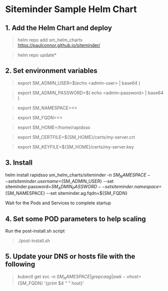# Siteminder Sample Helm Chart

## 1. Add the Helm Chart and deploy

> helm repo add sm_helm_charts https://paulconnor.github.io/siteminder/

> helm repo update*

## 2. Set environment variables
> export SM_ADMIN_USER=$(echo \<admin-user\> | base64 )
 
> export SM_ADMIN_PASSWORD=$( echo \<admin-password\> | base64 )
 
> export SM_NAMESPACE=<>
 
> export SM_FQDN=<>
 
> export SM_HOME=/home/rapidsso
 
> export SM_CERTFILE=${SM_HOME}/certs/my-server.crt

> export SM_KEYFILE=${SM_HOME}/certs/my-server.key

## 3. Install 
helm install rapidsso sm_helm_charts/siteminder -n ${SM_NAMESPACE} --set siteminder.username=${SM_ADMIN_USER} --set siteminder.password=${SM_ADMIN_PASSWORD} --set siteminder.namespace=${SM_NAMESPACE} --set siteminder.ag.fqdn=${SM_FQDN}

Wait for the Pods and Services to complete startup

## 4. Set some POD parameters to help scaling

Run the post-install.sh script
> ./post-install.sh 


## 5. Update your DNS or hosts file with the following

> kubectl get svc -n ${SM_NAMESPACE} | grep caag | awk -v host=${SM_FQDN}  '{print $4 " " host}'

